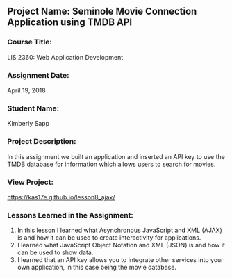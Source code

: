 ## Project Name:  Seminole Movie Connection Application using TMDB API

### Course Title:
LIS 2360:  Web Application Development

### Assignment Date:  
April 19, 2018

### Student Name:  
Kimberly Sapp

### Project Description:
In this assignment we built an application and inserted an API key to use the TMDB database for information which allows users to search for movies.

### View Project:
https://kas17e.github.io/lesson8_ajax/

### Lessons Learned in the Assignment:
1. In this lesson I learned what Asynchronous JavaScript and XML (AJAX) is and how it can be used to create interactivity for applications.
2. I learned what JavaScript Object Notation and XML (JSON) is and how it can be used to show data.
3. I learned that an API key allows you to integrate other services into your own application, in this case being the movie database.
